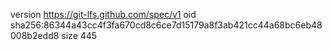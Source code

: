 version https://git-lfs.github.com/spec/v1
oid sha256:86344a43cc4f3fa670cd8c6ce7d15179a8f3ab421cc44a68bc6eb48008b2edd8
size 445
